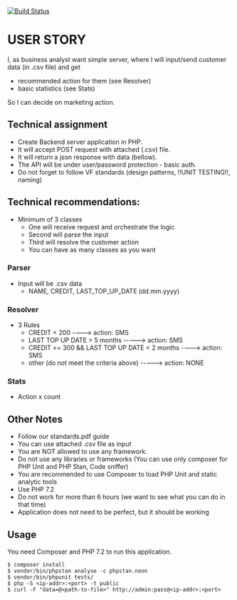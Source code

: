 [![Build Status](https://travis-ci.org/MartinVondrak/analytics-service.svg?branch=master)](https://travis-ci.org/MartinVondrak/analytics-service)

# USER STORY
I, as business analyst want simple server, where I will input/send customer data (in .csv file) and get
- recommended action for them (see Resolver)
- basic statistics (see Stats)

So I can decide on marketing action.

## Technical assignment
- Create Backend server application in PHP. 
- It will accept POST request with attached (.csv) file.
- It will return a json response with data (bellow).
- The API will be under user/password protection - basic auth.
- Do not forget to follow VF standards (design patterns, !!UNIT TESTING!!, naming)

## Technical recommendations:
- Minimum of 3 classes
  - One will receive request and orchestrate the logic
  - Second will parse the input
  - Third will resolve the customer action
  - You can have as many classes as you want
	
### Parser
- Input will be .csv data
  - NAME, CREDIT, LAST_TOP_UP_DATE (dd.mm.yyyy)
	
### Resolver
- 3 Rules
  - CREDIT < 200 ----> action: SMS
  - LAST TOP UP DATE > 5 months -----> action: SMS
  - CREDIT <= 300 && LAST TOP UP DATE < 2 months ----> action: SMS
  - other (do not meet the criteria above) -----> action: NONE

### Stats
- Action x count
	
## Other Notes
- Follow our standards.pdf guide
- You can use attached .csv file as input
- You are NOT allowed to use any framework.
- Do not use any libraries or frameworks (You can use only composer for PHP Unit and PHP Stan, Code sniffer) 
- You are recommended to use Composer to load PHP Unit and static analytic tools
- Use PHP 7.2 
- Do not work for more than 6 hours (we want to see what you can do in that time)
- Application does not need to be perfect, but it should be working

## Usage
You need Composer and PHP 7.2 to run this application.
```
$ composer install
$ vendor/bin/phpstan analyse -c phpstan.neon
$ vendor/bin/phpunit tests/
$ php -S <ip-addr>:<port> -t public
$ curl -F "data=@<path-to-file>" http://admin:pass@<ip-addr>:<port>
```
